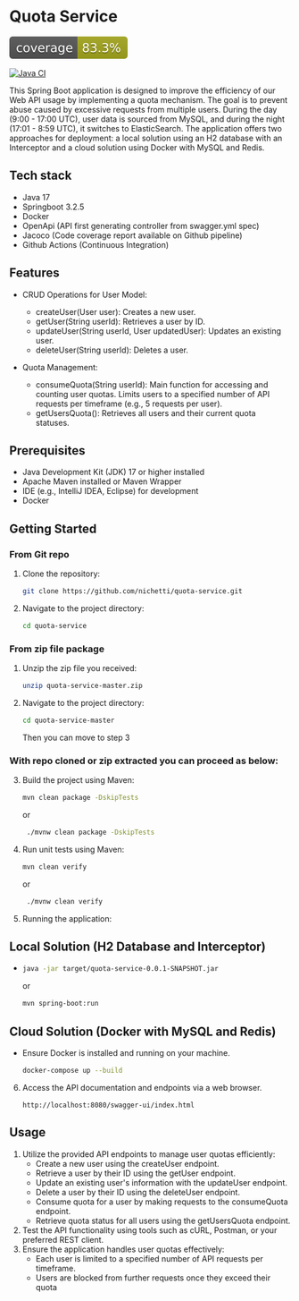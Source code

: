 # Quota Service

![Coverage](.github/badges/jacoco.svg)

[![Java CI](https://github.com/guinichetti/quota-service/actions/workflows/maven.yml/badge.svg?branch=master)](https://github.com/guinichetti/quota-service/actions/workflows/maven.yml)

This Spring Boot application is designed to improve the efficiency of our Web API usage by implementing a quota mechanism. 
The goal is to prevent abuse caused by excessive requests from multiple users. During the day (9:00 - 17:00 UTC), user data is sourced from MySQL, and during the night (17:01 - 8:59 UTC), it switches to ElasticSearch. The application offers two approaches for deployment: a local solution using an H2 database with an Interceptor and a cloud solution using Docker with MySQL and Redis.

## Tech stack

* Java 17
* Springboot 3.2.5
* Docker
* OpenApi (API first generating controller from swagger.yml spec)
* Jacoco (Code coverage report available on Github pipeline)
* Github Actions (Continuous Integration)

## Features

- CRUD Operations for User Model:
  - createUser(User user): Creates a new user.
  - getUser(String userId): Retrieves a user by ID.
  - updateUser(String userId, User updatedUser): Updates an existing user.
  - deleteUser(String userId): Deletes a user.
  
- Quota Management:
  - consumeQuota(String userId): Main function for accessing and counting user quotas. Limits users to a specified number of API requests per timeframe (e.g., 5 requests per user).
  - getUsersQuota(): Retrieves all users and their current quota statuses.

## Prerequisites

- Java Development Kit (JDK) 17 or higher installed
- Apache Maven installed or Maven Wrapper
- IDE (e.g., IntelliJ IDEA, Eclipse) for development
- Docker

## Getting Started

### From Git repo

1. Clone the repository:

    ```bash
    git clone https://github.com/nichetti/quota-service.git
    ```
2. Navigate to the project directory:

    ```bash
    cd quota-service
    ```

### From zip file package

1. Unzip the zip file you received:
   ```bash
   unzip quota-service-master.zip
   ```
2. Navigate to the project directory:

    ```bash
    cd quota-service-master
    ```
   Then you can move to step 3

### With repo cloned or zip extracted you can proceed as below:

3. Build the project using Maven:

    ```bash
    mvn clean package -DskipTests
    ```
   or
   ```bash
    ./mvnw clean package -DskipTests
    ```

4. Run unit tests using Maven:

    ```bash
    mvn clean verify
    ```
   or
   ```bash
    ./mvnw clean verify
    ```


5. Running the application:

## Local Solution (H2 Database and Interceptor)
*
    ```bash
    java -jar target/quota-service-0.0.1-SNAPSHOT.jar
    ```
   or
    ```bash
    mvn spring-boot:run
    ```

## Cloud Solution (Docker with MySQL and Redis)
* Ensure Docker is installed and running on your machine.
  ```bash
  docker-compose up --build
  ```

6. Access the API documentation and endpoints via a web browser.

   ```http
   http://localhost:8080/swagger-ui/index.html
   ```

## Usage

1. Utilize the provided API endpoints to manage user quotas efficiently:
    * Create a new user using the createUser endpoint.
    * Retrieve a user by their ID using the getUser endpoint.
    * Update an existing user's information with the updateUser endpoint.
    * Delete a user by their ID using the deleteUser endpoint.
    * Consume quota for a user by making requests to the consumeQuota endpoint.
    * Retrieve quota status for all users using the getUsersQuota endpoint.
2. Test the API functionality using tools such as cURL, Postman, or your preferred REST client.
3. Ensure the application handles user quotas effectively:
   * Each user is limited to a specified number of API requests per timeframe.
   * Users are blocked from further requests once they exceed their quota